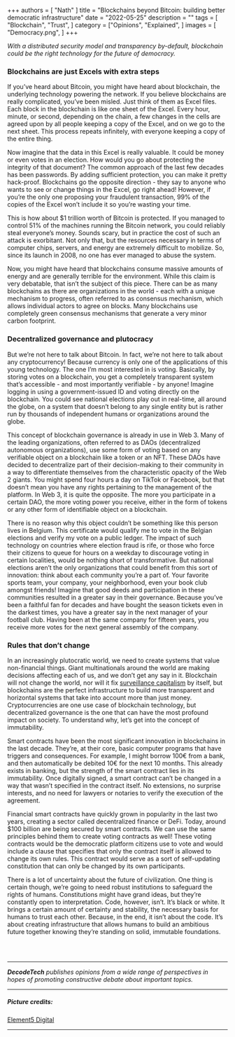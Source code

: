 +++
authors = [
    "Nath"
]
title = "Blockchains beyond Bitcoin: building better democratic infrastructure"
date = "2022-05-25"
description = ""
tags = [ "Blockchain", "Trust",
]
category = ["Opinions", "Explained", ]
images = [
    "Democracy.png",
]
+++

*With a distributed security model and transparency by-default, blockchain could be the right technology for the future of democracy.*

### Blockchains are just Excels with extra steps

If you’ve heard about Bitcoin, you might have heard about blockchain, the underlying technology powering the network. If you believe blockchains are really complicated, you’ve been misled. Just think of them as Excel files. Each block in the blockchain is like one sheet of the Excel. Every hour, minute, or second, depending on the chain, a few changes in the cells are agreed upon by all people keeping a copy of the Excel, and on we go to the next sheet. This process repeats infinitely, with everyone keeping a copy of the entire thing.

Now imagine that the data in this Excel is really valuable. It could be money or even votes in an election. How would you go about protecting the integrity of that document? The common approach of the last few decades has been passwords. By adding sufficient protection, you can make it pretty hack-proof. Blockchains go the opposite direction - they say to anyone who wants to see or change things in the Excel, go right ahead! However, if you’re the only one proposing your fraudulent transaction, 99% of the copies of the Excel won’t include it so you’re wasting your time.

This is how about $1 trillion worth of Bitcoin is protected. If you managed to control 51% of the machines running the Bitcoin network, you could reliably steal everyone’s money. Sounds scary, but in practice the cost of such an attack is exorbitant. Not only that, but the resources necessary in terms of computer chips, servers, and energy are extremely difficult to mobilize. So, since its launch in 2008, no one has ever managed to abuse the system. 

Now, you might have heard that blockchains consume massive amounts of energy and are generally terrible for the environment. While this claim is very debatable, that isn’t the subject of this piece. There can be as many blockchains as there are organizations in the world - each with a unique mechanism to progress, often referred to as consensus mechanism, which allows individual actors to agree on blocks. Many blockchains use completely green consensus mechanisms that generate a very minor carbon footprint.

### Decentralized governance and plutocracy

But we’re not here to talk about Bitcoin. In fact, we’re not here to talk about any cryptocurrency! Because currency is only one of the applications of this young technology. The one I’m most interested in is voting. Basically, by storing votes on a blockchain, you get a completely transparent system that’s accessible - and most importantly verifiable - by anyone! Imagine logging in using a government-issued ID and voting directly on the blockchain. You could see national elections play out in real-time, all around the globe, on a system that doesn’t belong to any single entity but is rather run by thousands of independent humans or organizations around the globe.

This concept of blockchain governance is already in use in Web 3. Many of the leading organizations, often referred to as DAOs (decentralized autonomous organizations), use some form of voting based on any verifiable object on a blockchain like a token or an NFT. These DAOs have decided to decentralize part of their decision-making to their community in a way to differentiate themselves from the characteristic opacity of the Web 2 giants. You might spend four hours a day on TikTok or Facebook, but that doesn’t mean you have any rights pertaining to the management of the platform. In Web 3, it is quite the opposite. The more you participate in a certain DAO, the more voting power you receive, either in the form of tokens or any other form of identifiable object on a blockchain.

There is no reason why this object couldn’t be something like this person lives in Belgium. This certificate would qualify me to vote in the Belgian elections and verify my vote on a public ledger. The impact of such technology on countries where election fraud is rife, or those who force their citizens to queue for hours on a weekday to discourage voting in certain localities, would be nothing short of transformative. But national elections aren’t the only organizations that could benefit from this sort of innovation: think about each community you’re a part of. Your favorite sports team, your company, your neighborhood, even your book club amongst friends! Imagine that good deeds and participation in these communities resulted in a greater say in their governance. Because you’ve been a faithful fan for decades and have bought the season tickets even in the darkest times, you have a greater say in the next manager of your football club. Having been at the same company for fifteen years, you receive more votes for the next general assembly of the company.

### Rules that don’t change

In an increasingly plutocratic world, we need to create systems that value non-financial things. Giant multinationals around the world are making decisions affecting each of us, and we don’t get any say in it. Blockchain will not change the world, nor will it fix [surveillance capitalism](https://en.wikipedia.org/wiki/Surveillance_capitalism) by itself, but blockchains are the perfect infrastructure to build more transparent and horizontal systems that take into account more than just money. Cryptocurrencies are one use case of blockchain technology, but decentralized governance is the one that can have the most profound impact on society. To understand why, let’s get into the concept of immutability.

Smart contracts have been the most significant innovation in blockchains in the last decade. They’re, at their core, basic computer programs that have triggers and consequences. For example, I might borrow 100€ from a bank, and then automatically be debited 10€ for the next 10 months. This already exists in banking, but the strength of the smart contract lies in its immutability. Once digitally signed, a smart contract can’t be changed in a way that wasn’t specified in the contract itself. No extensions, no surprise interests, and no need for lawyers or notaries to verify the execution of the agreement.

Financial smart contracts have quickly grown in popularity in the last two years, creating a sector called decentralized finance or DeFi. Today, around $100 billion are being secured by smart contracts. We can use the same principles behind them to create voting contracts as well! These voting contracts would be the democratic platform citizens use to vote and would include a clause that specifies that only the contract itself is allowed to change its own rules. This contract would serve as a sort of self-updating constitution that can only be changed by its own participants.

There is a lot of uncertainty about the future of civilization. One thing is certain though, we’re going to need robust institutions to safeguard the rights of humans. Constitutions might have grand ideas, but they’re constantly open to interpretation. Code, however, isn’t. It’s black or white. It brings a certain amount of certainty and stability, the necessary basis for humans to trust each other. Because, in the end, it isn’t about the code. It’s about creating infrastructure that allows humans to build an ambitious future together knowing they’re standing on solid, immutable foundations.


##### &nbsp; 
***
***DecodeTech** publishes opinions from a wide range of perspectives in hopes of promoting constructive debate about important topics.*
***
##### Picture credits:
[Element5 Digital](https://unsplash.com/photos/T9CXBZLUvic)
***
